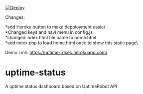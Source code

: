 [![Deploy](https://www.herokucdn.com/deploy/button.svg)](https://dashboard.heroku.com/new?template=https://github.com/51sec/uptime-status/master)

Changes:

*add Heroku button to make depoloyment easier\
*Changed keys and navi menu in config.js\
*changed index.html file name to home.html\
*add index.php to load home.html once to show this static page\



Demo Link: https://uptime-51sec.herokuapp.com/


# uptime-status
 A uptime status dashboard based on UptimeRobot API
